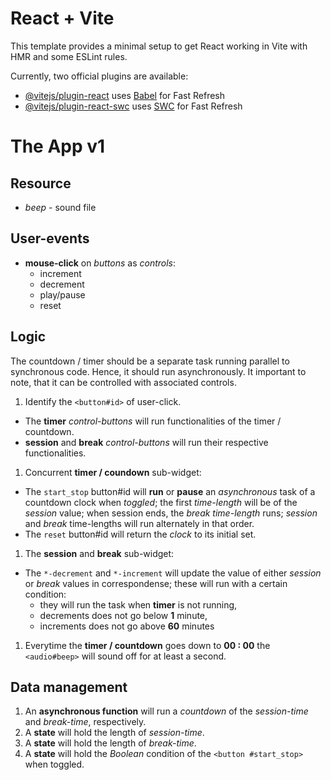 # React + Vite

This template provides a minimal setup to get React working in Vite with HMR and some ESLint rules.

Currently, two official plugins are available:

- [@vitejs/plugin-react](https://github.com/vitejs/vite-plugin-react/blob/main/packages/plugin-react/README.md) uses [Babel](https://babeljs.io/) for Fast Refresh
- [@vitejs/plugin-react-swc](https://github.com/vitejs/vite-plugin-react-swc) uses [SWC](https://swc.rs/) for Fast Refresh





# The App v1

## Resource
- *beep* - sound file

## User-events
- **mouse-click** on *buttons* as *controls*: 
  - increment
  - decrement
  - play/pause
  - reset

## Logic
The countdown / timer should be a separate task running parallel to synchronous code. Hence, it should run asynchronously. It important to note, that it can be controlled with associated controls.
1. Identify the `<button#id>` of user-click.
  - The **timer** *control-buttons* will run functionalities of the timer / countdown.
  - **session** and **break** *control-buttons* will run their respective functionalities.
1. Concurrent **timer / coundown** sub-widget:
  - The `start_stop` button#id will **run** or **pause** an *asynchronous* task of a countdown clock when *toggled*; the first *time-length* will be of the *session* value; when session ends, the *break* *time-length* runs; *session* and *break* time-lengths will run alternately in that order.
  - The `reset` button#id will return the *clock* to its initial set.
1. The **session** and **break** sub-widget:
  - The `*-decrement` and `*-increment` will update the value of either *session* or *break* values in correspondense; these will run with a certain condition:
    - they will run the task when **timer** is not running,
    - decrements does not go below **1** minute,
    - increments does not go above **60** minutes
1. Everytime the **timer / countdown** goes down to **00 : 00** the `<audio#beep>` will sound off for at least a second.

## Data management
1. An **asynchronous function** will run a *countdown* of the *session-time* and *break-time*, respectively.
1. A **state** will hold the length of *session-time*.
1. A **state** will hold the length of *break-time*.
1. A **state** will hold the *Boolean* condition of the `<button #start_stop>` when toggled.


